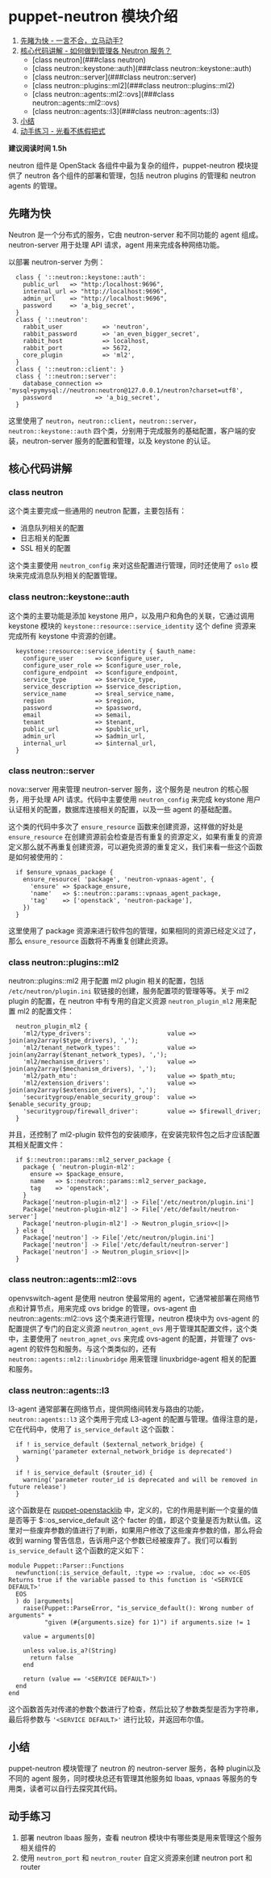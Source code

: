 # puppet-neutron 模块介绍
1. [先睹为快 - 一言不合，立马动手?](##先睹为快)
2. [核心代码讲解 - 如何做到管理各 Neutron 服务？](##核心代码讲解)
    - [class neutron](###class neutron)
    - [class neutron::keystone::auth](###class neutron::keystone::auth)
    - [class neutron::server](###class neutron::server)
    - [class neutron::plugins::ml2](###class neutron::plugins::ml2)
    - [class neutron::agents::ml2::ovs](###class neutron::agents::ml2::ovs)
    - [class neutron::agents::l3](###class neutron::agents::l3)
3. [小结](##小结)
4. [动手练习 - 光看不练假把式](##动手练习)

**建议阅读时间 1.5h**

neutron 组件是 OpenStack 各组件中最为复杂的组件，puppet-neutron 模块提供了 neutron 各个组件的部署和管理，包括 neutron plugins 的管理和 neutron agents 的管理。

## 先睹为快
Neutron 是一个分布式的服务，它由 neutron-server 和不同功能的 agent 组成。neutron-server 用于处理 API 请求，agent 用来完成各种网络功能。

以部署 neutron-server 为例：

```puppet
  class { '::neutron::keystone::auth':
    public_url   => "http:/localhost:9696",
    internal_url => "http://localhost:9696",
    admin_url    => "http://localhost:9696",
    password     => 'a_big_secret',
  }
  class { '::neutron':
    rabbit_user           => 'neutron',
    rabbit_password       => 'an_even_bigger_secret',
    rabbit_host           => localhost,
    rabbit_port           => 5672,
    core_plugin           => 'ml2',
  }
  class { '::neutron::client': }
  class { '::neutron::server':
    database_connection => 'mysql+pymysql://neutron:neutron@127.0.0.1/neutron?charset=utf8',
    password            => 'a_big_secret',
  }
```

这里使用了 `neutron`，`neutron::client`，`neutron::server`，`neutron::keystone::auth` 四个类，分别用于完成服务的基础配置，客户端的安装，neutron-server 服务的配置和管理，以及 keystone 的认证。

## 核心代码讲解
### class neutron
这个类主要完成一些通用的 neutron 配置，主要包括有：

* 消息队列相关的配置
* 日志相关的配置
* SSL 相关的配置

这个类主要使用 `neutron_config` 来对这些配置进行管理，同时还使用了 `oslo` 模块来完成消息队列相关的配置管理。

### class neutron::keystone::auth
这个类的主要功能是添加 keystone 用户，以及用户和角色的关联，它通过调用 keystone 模块的 `keystone::resource::service_identity` 这个 define 资源来完成所有 keystone 中资源的创建。

```puppet
  keystone::resource::service_identity { $auth_name:
    configure_user      => $configure_user,
    configure_user_role => $configure_user_role,
    configure_endpoint  => $configure_endpoint,
    service_type        => $service_type,
    service_description => $service_description,
    service_name        => $real_service_name,
    region              => $region,
    password            => $password,
    email               => $email,
    tenant              => $tenant,
    public_url          => $public_url,
    admin_url           => $admin_url,
    internal_url        => $internal_url,
  }

```

### class neutron::server
nova::server 用来管理 neutron-server 服务，这个服务是 neutron 的核心服务，用于处理 API 请求。代码中主要使用 `neutron_config` 来完成 keystone 用户认证相关的配置，数据库连接相关的配置，以及一些 agent 的基础配置。

这个类的代码中多次了 `ensure_resource` 函数来创建资源，这样做的好处是 `ensure_resource` 在创建资源前会检查是否有重复的资源定义，如果有重复的资源定义那么就不再重复创建资源，可以避免资源的重复定义，我们来看一些这个函数是如何被使用的：

```puppet
  if $ensure_vpnaas_package {
    ensure_resource( 'package', 'neutron-vpnaas-agent', {
      'ensure' => $package_ensure,
      'name'   => $::neutron::params::vpnaas_agent_package,
      'tag'    => ['openstack', 'neutron-package'],
    })
  }
```

这里使用了 package 资源来进行软件包的管理，如果相同的资源已经定义过了，那么 `ensure_resource` 函数将不再重复创建此资源。


### class neutron::plugins::ml2
neutron::plugins::ml2 用于配置 ml2 plugin 相关的配置，包括 `/etc/neutron/plugin.ini` 软链接的创建，服务配置项的管理等等。关于 ml2 plugin 的配置，在 neutron 中有专用的自定义资源 `neutron_plugin_ml2` 用来配置 ml2 的配置文件：

```puppet
  neutron_plugin_ml2 {
    'ml2/type_drivers':                     value => join(any2array($type_drivers), ',');
    'ml2/tenant_network_types':             value => join(any2array($tenant_network_types), ',');
    'ml2/mechanism_drivers':                value => join(any2array($mechanism_drivers), ',');
    'ml2/path_mtu':                         value => $path_mtu;
    'ml2/extension_drivers':                value => join(any2array($extension_drivers), ',');
    'securitygroup/enable_security_group':  value => $enable_security_group;
    'securitygroup/firewall_driver':        value => $firewall_driver;
  }
```

并且，还控制了 ml2-plugin 软件包的安装顺序，在安装完软件包之后才应该配置其相关配置文件：

``` puppet
  if $::neutron::params::ml2_server_package {
    package { 'neutron-plugin-ml2':
      ensure => $package_ensure,
      name   => $::neutron::params::ml2_server_package,
      tag    => 'openstack',
    }
    Package['neutron-plugin-ml2'] -> File['/etc/neutron/plugin.ini']
    Package['neutron-plugin-ml2'] -> File['/etc/default/neutron-server']
    Package['neutron-plugin-ml2'] -> Neutron_plugin_sriov<||>
  } else {
    Package['neutron'] -> File['/etc/neutron/plugin.ini']
    Package['neutron'] -> File['/etc/default/neutron-server']
    Package['neutron'] -> Neutron_plugin_sriov<||>
  }
```

### class neutron::agents::ml2::ovs
openvswitch-agent 是使用 neutron 使最常用的 agent，它通常被部署在网络节点和计算节点，用来完成 ovs bridge 的管理，ovs-agent 由 neutron::agents::ml2::ovs 这个类来进行管理，neutron 模块中为 ovs-agent 的配置提供了专门的自定义资源 `neutron_agent_ovs` 用于管理其配置文件，这个类中，主要使用了 `neutron_agnet_ovs` 来完成  ovs-agent 的配置，并管理了 ovs-agent 的软件包和服务。与这个类类似的，还有 `neutron::agents::ml2::linuxbridge` 用来管理 linuxbridge-agent 相关的配置和服务。

### class neutron::agents::l3
l3-agent 通常部署在网络节点，提供网络间转发与路由的功能，`neutron::agents::l3` 这个类用于完成 L3-agent 的配置与管理。值得注意的是，它在代码中，使用了 `is_service_default` 这个函数：

```puppet
  if ! is_service_default ($external_network_bridge) {
    warning('parameter external_network_bridge is deprecated')
  }

  if ! is_service_default ($router_id) {
    warning('parameter router_id is deprecated and will be removed in future release')
  }
```

这个函数是在 [puppet-openstacklib](Library_modules/puppet-openstacklib.md) 中，定义的，它的作用是判断一个变量的值是否等于 $::os_service_default 这个 facter 的值，即这个变量是否为默认值。这里对一些废弃参数的值进行了判断，如果用户修改了这些废弃参数的值，那么将会收到 warning 警告信息，告诉用户这个参数已经被废弃了。我们可以看到 `is_service_default` 这个函数的定义如下：

```puppet
module Puppet::Parser::Functions
  newfunction(:is_service_default, :type => :rvalue, :doc => <<-EOS
Returns true if the variable passed to this function is '<SERVICE DEFAULT>'
  EOS
  ) do |arguments|
    raise(Puppet::ParseError, "is_service_default(): Wrong number of arguments" +
          "given (#{arguments.size} for 1)") if arguments.size != 1

    value = arguments[0]

    unless value.is_a?(String)
      return false
    end

    return (value == '<SERVICE DEFAULT>')
  end
end
```

这个函数首先对传递的参数个数进行了检查，然后比较了参数类型是否为字符串，最后将参数与 `'<SERVICE DEFAULT>'` 进行比较，并返回布尔值。


## 小结
puppet-neutron 模块管理了 neutron 的 neutron-server 服务，各种 plugin以及不同的 agent 服务，同时模块总还有管理其他服务如 lbaas, vpnaas 等服务的专用类，读者可以自行去探究其代码。 
 
 ## 动手练习
1. 部署 neutron lbaas 服务，查看 neutron 模块中有哪些类是用来管理这个服务相关组件的
2. 使用 `neutron_port` 和 `neutron_router` 自定义资源来创建 neutron port 和 router 


